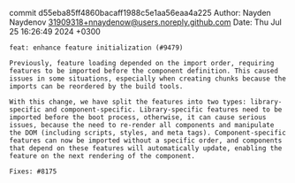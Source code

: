 commit d55eba85ff4860bacaff1988c5e1aa56eaa4a225
Author: Nayden Naydenov <31909318+nnaydenow@users.noreply.github.com>
Date:   Thu Jul 25 16:26:49 2024 +0300

    feat: enhance feature initialization (#9479)
    
    Previously, feature loading depended on the import order, requiring features to be imported before the component definition. This caused issues in some situations, especially when creating chunks because the imports can be reordered by the build tools.
    
    With this change, we have split the features into two types: library-specific and component-specific. Library-specific features need to be imported before the boot process, otherwise, it can cause serious issues, because the need to re-render all components and manipulate the DOM (including scripts, styles, and meta tags). Component-specific features can now be imported without a specific order, and components that depend on these features will automatically update, enabling the feature on the next rendering of the component.
    
    Fixes: #8175
